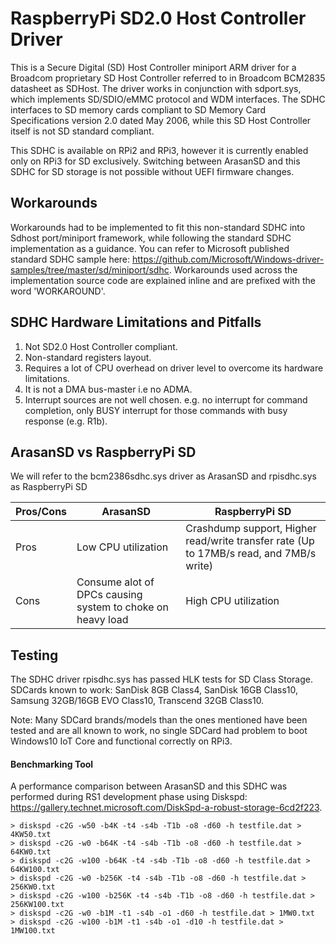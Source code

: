 # RaspberryPi SD2.0 Host Controller Driver
This is a Secure Digital (SD) Host Controller miniport ARM driver for a Broadcom proprietary SD Host Controller referred to in Broadcom BCM2835 datasheet as SDHost. The driver works in conjunction with sdport.sys, which implements SD/SDIO/eMMC protocol and WDM interfaces.
The SDHC interfaces to SD memory cards compliant to SD Memory Card Specifications version 2.0 dated May 2006, while this SD Host Controller itself is not SD standard compliant.

This SDHC is available on RPi2 and RPi3, however it is currently enabled only on RPi3 for SD exclusively. Switching between ArasanSD and this SDHC for SD storage is not possible without UEFI firmware changes.

## Workarounds
Workarounds had to be implemented to fit this non-standard SDHC into Sdhost port/miniport framework, while following the standard SDHC implementation as a guidance. You can refer to Microsoft published standard SDHC sample here: https://github.com/Microsoft/Windows-driver-samples/tree/master/sd/miniport/sdhc.
Workarounds used across the implementation source code are explained inline and are prefixed with the word 'WORKAROUND'.

## SDHC Hardware Limitations and Pitfalls
1. Not SD2.0 Host Controller compliant.
2. Non-standard registers layout.
2. Requires a lot of CPU overhead on driver level to overcome its hardware limitations.
3. It is not a  DMA bus-master i.e no ADMA.
4. Interrupt sources are not well chosen. e.g. no interrupt for command completion, only BUSY interrupt for those commands with busy response (e.g. R1b).

## ArasanSD vs RaspberryPi SD
We will refer to the bcm2386sdhc.sys driver as ArasanSD and rpisdhc.sys as RaspberryPi SD

Pros/Cons | ArasanSD | RaspberryPi SD
----------|----------|---------------
Pros | Low CPU utilization | Crashdump support, Higher read/write transfer rate (Up to 17MB/s read, and 7MB/s write)
Cons | Consume alot of DPCs causing system to choke on heavy load  | High CPU utilization

## Testing
The SDHC driver rpisdhc.sys has passed HLK tests for SD Class Storage. SDCards known to work: SanDisk 8GB Class4, SanDisk 16GB Class10, Samsung 32GB/16GB EVO Class10, Transcend 32GB Class10.

Note: Many SDCard brands/models than the ones mentioned have been tested and are all known to work, no single SDCard had problem to boot Windows10 IoT Core and functional correctly on RPi3.

#### Benchmarking Tool
A performance comparison between ArasanSD and this SDHC was performed during RS1 development phase using Diskspd: https://gallery.technet.microsoft.com/DiskSpd-a-robust-storage-6cd2f223.

```
> diskspd -c2G -w50 -b4K -t4 -s4b -T1b -o8 -d60 -h testfile.dat > 4KW50.txt
> diskspd -c2G -w0 -b64K -t4 -s4b -T1b -o8 -d60 -h testfile.dat > 64KW0.txt
> diskspd -c2G -w100 -b64K -t4 -s4b -T1b -o8 -d60 -h testfile.dat > 64KW100.txt
> diskspd -c2G -w0 -b256K -t4 -s4b -T1b -o8 -d60 -h testfile.dat > 256KW0.txt
> diskspd -c2G -w100 -b256K -t4 -s4b -T1b -o8 -d60 -h testfile.dat > 256KW100.txt
> diskspd -c2G -w0 -b1M -t1 -s4b -o1 -d60 -h testfile.dat > 1MW0.txt
> diskspd -c2G -w100 -b1M -t1 -s4b -o1 -d10 -h testfile.dat > 1MW100.txt
```
